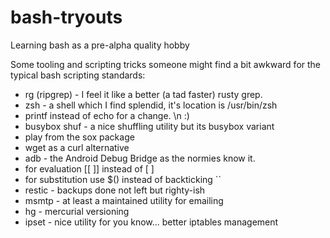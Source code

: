 # bash-tryouts
Learning bash as a pre-alpha quality hobby

Some tooling and scripting tricks someone might find a bit awkward for
the typical bash scripting standards:

- rg (ripgrep) - I feel it like a better (a tad faster) rusty grep.
- zsh - a shell which I find splendid, it's location is /usr/bin/zsh
- printf instead of echo for a change. \n :)
- busybox shuf - a nice shuffling utility but its busybox variant
- play from the sox package
- wget as a curl alternative
- adb - the Android Debug Bridge as the normies know it.
- for evaluation [[  ]] instead of [  ]
- for substitution use $() instead of backticking ``
- restic - backups done not left but righty-ish
- msmtp - at least a maintained utility for emailing
- hg - mercurial versioning
- ipset - nice utility for you know... better iptables management
